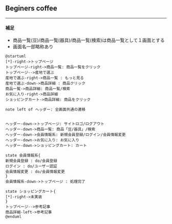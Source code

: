 ## Beginers coffee
---
#### 補足<br>
* 商品一覧(豆)/商品一覧(器具)/商品一覧(検索)は商品一覧として１画面とする
* 画面名一部略称あり


```uml
@startuml
[*]-right->トップページ
トップページ-right->商品一覧: 商品一覧をクリック
トップページ-->産地で選ぶ
産地で選ぶ-right->商品一覧 : もっと見る
産地で選ぶ-down->商品詳細 : 商品クリック
商品一覧->商品詳細: 商品一覧/検索
お気に入り-right->商品詳細
ショッピングカート->商品詳細: 商品をクリック

note left of ヘッダー: 全画面共通の遷移


ヘッダー-down->トップページ: サイトロゴ/ログアウト
ヘッダー-down->商品一覧: 商品「豆/器具」/検索
ヘッダー-down->会員情報系: 新規会員登録/ログイン/会員情報変更
ヘッダー-down->お気に入り: お気に入り
ヘッダー-down->ショッピングカート: カート

state 会員情報系{
新規会員登録 : do/会員登録
ログイン : do/ユーザー認証
会員情報変更 : do/会員情報変更
}
会員情報系-down->トップページ : 処理完了

state ショッピングカート{
[*]-right->未実装
}
トップページ-->参考記事
商品詳細-left->参考記事
@enduml
```
